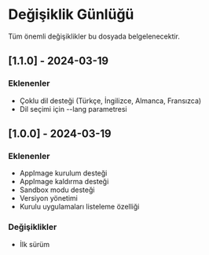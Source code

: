 # Değişiklik Günlüğü

Tüm önemli değişiklikler bu dosyada belgelenecektir.

## [1.1.0] - 2024-03-19

### Eklenenler
- Çoklu dil desteği (Türkçe, İngilizce, Almanca, Fransızca)
- Dil seçimi için --lang parametresi

## [1.0.0] - 2024-03-19

### Eklenenler
- AppImage kurulum desteği
- AppImage kaldırma desteği
- Sandbox modu desteği
- Versiyon yönetimi
- Kurulu uygulamaları listeleme özelliği

### Değişiklikler
- İlk sürüm 